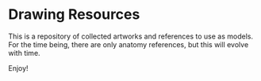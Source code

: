 # Drawing Resources

This is a repository of collected artworks and references to use as models.  
For the time being, there are only anatomy references, but this will evolve with time.  

Enjoy!
